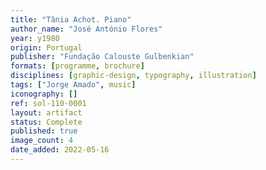 ```yaml
---
title: "Tânia Achot. Piano"
author_name: "José António Flores"
year: y1980
origin: Portugal
publisher: "Fundação Calouste Gulbenkian"
formats: [programme, brochure]
disciplines: [graphic-design, typography, illustration]
tags: ["Jorge Amado", music]
iconography: []
ref: sol-110-0001
layout: artifact
status: Complete
published: true
image_count: 4
date_added: 2022-05-16
---
```

